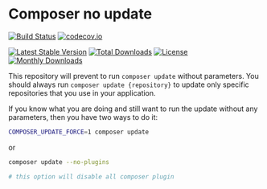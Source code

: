 # Composer no update

[![Build Status](https://travis-ci.org/kisphp/composer-no-update.svg?branch=master)](https://travis-ci.org/kisphp/composer-no-update)
[![codecov.io](https://codecov.io/github/kisphp/composer-no-update/coverage.svg?branch=master)](https://codecov.io/github/kisphp/composer-no-update?branch=master)

[![Latest Stable Version](https://poser.pugx.org/kisphp/composer-no-update/v/stable)](https://packagist.org/packages/kisphp/composer-no-update)
[![Total Downloads](https://poser.pugx.org/kisphp/composer-no-update/downloads)](https://packagist.org/packages/kisphp/composer-no-update)
[![License](https://poser.pugx.org/kisphp/composer-no-update/license)](https://packagist.org/packages/kisphp/composer-no-update)
[![Monthly Downloads](https://poser.pugx.org/kisphp/composer-no-update/d/monthly)](https://packagist.org/packages/kisphp/composer-no-update)

This repository will prevent to run `composer update` without parameters.
You should always run `composer update {repository}` to update only specific repositories that you use in your application.

If you know what you are doing and still want to run the update without any parameters, then you have two ways to do it:

```bash
COMPOSER_UPDATE_FORCE=1 composer update
```

or 

```bash
composer update --no-plugins

# this option will disable all composer plugin
```

